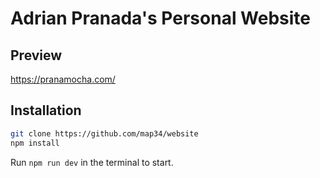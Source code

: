 # Adrian Pranada's Personal Website

## Preview

https://pranamocha.com/

## Installation

```bash
git clone https://github.com/map34/website
npm install
```

Run `npm run dev` in the terminal to start.
